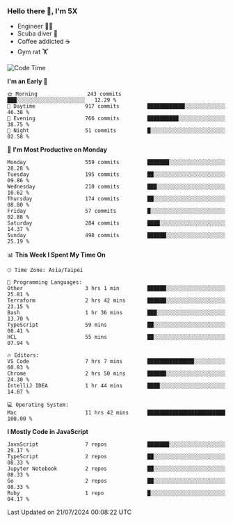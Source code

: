 ### Hello there 👋, I'm 5X

* Engineer 👨‍💻
* Scuba diver 🤿
* Coffee addicted ☕️
* Gym rat 🏋️

<!--START_SECTION:waka-->
![Code Time](http://img.shields.io/badge/Code%20Time-1%2C117%20hrs%206%20mins-blue)

**I'm an Early 🐤** 

```text
🌞 Morning                243 commits         ███░░░░░░░░░░░░░░░░░░░░░░   12.29 % 
🌆 Daytime                917 commits         ████████████░░░░░░░░░░░░░   46.38 % 
🌃 Evening                766 commits         ██████████░░░░░░░░░░░░░░░   38.75 % 
🌙 Night                  51 commits          █░░░░░░░░░░░░░░░░░░░░░░░░   02.58 % 
```
📅 **I'm Most Productive on Monday** 

```text
Monday                   559 commits         ███████░░░░░░░░░░░░░░░░░░   28.28 % 
Tuesday                  195 commits         ██░░░░░░░░░░░░░░░░░░░░░░░   09.86 % 
Wednesday                210 commits         ███░░░░░░░░░░░░░░░░░░░░░░   10.62 % 
Thursday                 174 commits         ██░░░░░░░░░░░░░░░░░░░░░░░   08.80 % 
Friday                   57 commits          █░░░░░░░░░░░░░░░░░░░░░░░░   02.88 % 
Saturday                 284 commits         ████░░░░░░░░░░░░░░░░░░░░░   14.37 % 
Sunday                   498 commits         ██████░░░░░░░░░░░░░░░░░░░   25.19 % 
```


📊 **This Week I Spent My Time On** 

```text
🕑︎ Time Zone: Asia/Taipei

💬 Programming Languages: 
Other                    3 hrs 1 min         ██████░░░░░░░░░░░░░░░░░░░   25.81 % 
Terraform                2 hrs 42 mins       ██████░░░░░░░░░░░░░░░░░░░   23.15 % 
Bash                     1 hr 36 mins        ███░░░░░░░░░░░░░░░░░░░░░░   13.70 % 
TypeScript               59 mins             ██░░░░░░░░░░░░░░░░░░░░░░░   08.41 % 
HCL                      55 mins             ██░░░░░░░░░░░░░░░░░░░░░░░   07.94 % 

🔥 Editors: 
VS Code                  7 hrs 7 mins        ███████████████░░░░░░░░░░   60.83 % 
Chrome                   2 hrs 50 mins       ██████░░░░░░░░░░░░░░░░░░░   24.30 % 
IntelliJ IDEA            1 hr 44 mins        ████░░░░░░░░░░░░░░░░░░░░░   14.87 % 

💻 Operating System: 
Mac                      11 hrs 42 mins      █████████████████████████   100.00 % 
```

**I Mostly Code in JavaScript** 

```text
JavaScript               7 repos             ███████░░░░░░░░░░░░░░░░░░   29.17 % 
TypeScript               2 repos             ██░░░░░░░░░░░░░░░░░░░░░░░   08.33 % 
Jupyter Notebook         2 repos             ██░░░░░░░░░░░░░░░░░░░░░░░   08.33 % 
Go                       2 repos             ██░░░░░░░░░░░░░░░░░░░░░░░   08.33 % 
Ruby                     1 repo              █░░░░░░░░░░░░░░░░░░░░░░░░   04.17 % 
```




 Last Updated on 21/07/2024 00:08:22 UTC
<!--END_SECTION:waka-->
